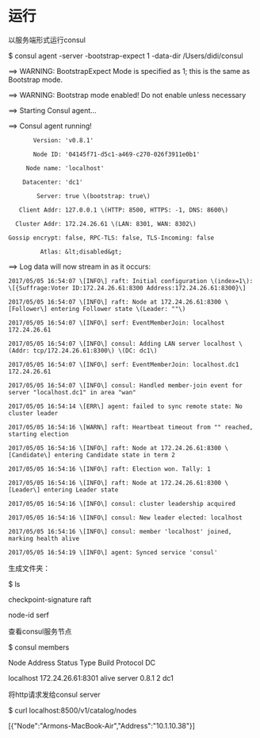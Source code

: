 # 运行

以服务端形式运行consul

$  consul agent -server -bootstrap-expect 1 -data-dir /Users/didi/consul

==&gt; WARNING: BootstrapExpect Mode is specified as 1; this is the same as Bootstrap mode.

==&gt; WARNING: Bootstrap mode enabled! Do not enable unless necessary

==&gt; Starting Consul agent...

==&gt; Consul agent running!

```
       Version: 'v0.8.1'

       Node ID: '04145f71-d5c1-a469-c270-026f3911e0b1'

     Node name: 'localhost'

    Datacenter: 'dc1'

        Server: true \(bootstrap: true\)

   Client Addr: 127.0.0.1 \(HTTP: 8500, HTTPS: -1, DNS: 8600\)

  Cluster Addr: 172.24.26.61 \(LAN: 8301, WAN: 8302\)

Gossip encrypt: false, RPC-TLS: false, TLS-Incoming: false

         Atlas: &lt;disabled&gt;
```

==&gt; Log data will now stream in as it occurs:

```
2017/05/05 16:54:07 \[INFO\] raft: Initial configuration \(index=1\): \[{Suffrage:Voter ID:172.24.26.61:8300 Address:172.24.26.61:8300}\]

2017/05/05 16:54:07 \[INFO\] raft: Node at 172.24.26.61:8300 \[Follower\] entering Follower state \(Leader: ""\)

2017/05/05 16:54:07 \[INFO\] serf: EventMemberJoin: localhost 172.24.26.61

2017/05/05 16:54:07 \[INFO\] consul: Adding LAN server localhost \(Addr: tcp/172.24.26.61:8300\) \(DC: dc1\)

2017/05/05 16:54:07 \[INFO\] serf: EventMemberJoin: localhost.dc1 172.24.26.61

2017/05/05 16:54:07 \[INFO\] consul: Handled member-join event for server "localhost.dc1" in area "wan"

2017/05/05 16:54:14 \[ERR\] agent: failed to sync remote state: No cluster leader

2017/05/05 16:54:16 \[WARN\] raft: Heartbeat timeout from "" reached, starting election

2017/05/05 16:54:16 \[INFO\] raft: Node at 172.24.26.61:8300 \[Candidate\] entering Candidate state in term 2

2017/05/05 16:54:16 \[INFO\] raft: Election won. Tally: 1

2017/05/05 16:54:16 \[INFO\] raft: Node at 172.24.26.61:8300 \[Leader\] entering Leader state

2017/05/05 16:54:16 \[INFO\] consul: cluster leadership acquired

2017/05/05 16:54:16 \[INFO\] consul: New leader elected: localhost

2017/05/05 16:54:16 \[INFO\] consul: member 'localhost' joined, marking health alive

2017/05/05 16:54:19 \[INFO\] agent: Synced service 'consul'
```

生成文件夹：

$ ls

checkpoint-signature    raft

node-id            serf

查看consul服务节点

$ consul members

Node       Address            Status  Type    Build  Protocol  DC

localhost  172.24.26.61:8301  alive   server  0.8.1  2         dc1

将http请求发给consul server



$ curl localhost:8500/v1/catalog/nodes

\[{"Node":"Armons-MacBook-Air","Address":"10.1.10.38"}\]

